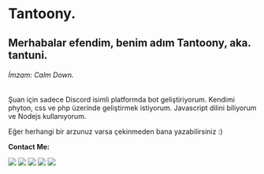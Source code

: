 # Tantoony.
## Merhabalar efendim, benim adım Tantoony, aka. tantuni.
###### İmzam: Calm Down.

Şuan için sadece Discord isimli platformda bot geliştiriyorum. Kendimi phyton, css ve php üzerinde geliştirmek istiyorum.
Javascript dilini biliyorum ve Nodejs kullanıyorum.

Eğer herhangi bir arzunuz varsa çekinmeden bana yazabilirsiniz :)
<!--
**Tantoony/Tantoony** is a ✨ _special_ ✨ repository because its `README.md` (this file) appears on your GitHub profile.

Here are some ideas to get you started:

- 🔭 I’m currently working on ...
- 🌱 I’m currently learning ...
- 👯 I’m looking to collaborate on ...
- 🤔 I’m looking for help with ...
- 💬 Ask me about ...
- 📫 How to reach me: ...
- 😄 Pronouns: ...
- ⚡ Fun fact: ...
-->
__**Contact Me:**__


<p align = "center">

[<img src="https://img.shields.io/badge/twitter-%231DA1F2.svg?&style=for-the-badge&logo=twitter&logoColor=white" />](https://twitter.com/Tantoony_) 
[<img src="https://img.shields.io/badge/discord-r89DA.svg?&color=7289da&style=for-the-badge&logo=discord&logoColor=white" />](https://discord.com/users/674565119161794560)
[<img src = "https://img.shields.io/badge/instagram-%23E4405F.svg?&style=for-the-badge&logo=instagram&logoColor=white">](https://www.instagram.com/t.tantoony/)
[<img src="https://img.shields.io/badge/youtube-r89DA.svg?&color=ff0000&style=for-the-badge&logo=youtube&logoColor=white" />](https://www.youtube.com/channel/UC90OJd6d7MrW2ipW0GWy1jg/featured)
<img src="https://profile-counter.glitch.me/{Tantoony}/count.svg" /></p>
